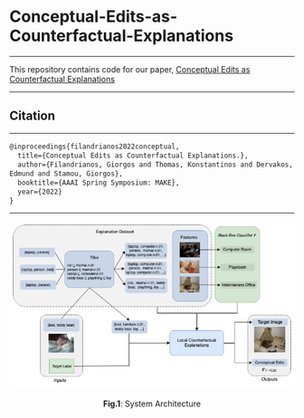 # Conceptual-Edits-as-Counterfactual-Explanations
-----

This repository contains code for our paper, [Conceptual Edits as Counterfactual Explanations](http://ceur-ws.org/Vol-3121/paper6.pdf)

-----
## Citation
-----
```
@inproceedings{filandrianos2022conceptual,
  title={Conceptual Edits as Counterfactual Explanations.},
  author={Filandrianos, Giorgos and Thomas, Konstantinos and Dervakos, Edmund and Stamou, Giorgos},
  booktitle={AAAI Spring Symposium: MAKE},
  year={2022}
}
```

-----

<p align = "center"><img src = "https://github.com/geofila/Conceptual-Edits-as-Counterfactual-Explanations/blob/master/System Arch.png"></p><p align = "center">
  <b>Fig.1</b>: System Architecture
</p>
